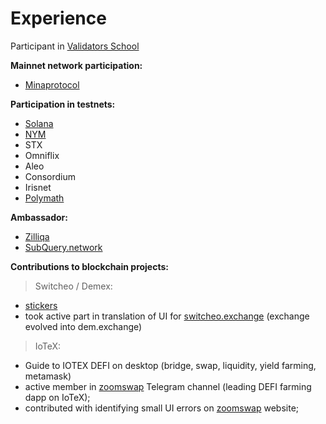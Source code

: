 # Experience

Participant in [Validators School](https://github.com/Distributed-Validators-Synctems/Validator-School)

**Mainnet network participation:**
- [Minaprotocol](https://minaexplorer.com/wallet/B62qoZHCPoNTozrDqDtj6vjY7MmD9ZEakVMxTR7btNnqjoKzUqp4EKx)

**Participation in testnets:**
- [Solana](https://solana.foundation/sfdp-validators/511pMfd4oivn6uE7MrcJ21hTvcaCtwPGTLgnQAfopir7)
- [NYM](https://nodes.guru/nym/mixnodecheck?q=punk1ark495s7w7qq2e8yfgg3c7nvfwt2rr5lewmjhy)
- STX
- Omniflix
- Aleo
- Consordium
- Irisnet
- [Polymath](https://polymath.network/polymesh-testnet/getting-started-polymesh-itn)

**Ambassador:**
- [Zilliqa](https://www.zilliqa.com/)
- [SubQuery.network](https://subquery.network/)

**Contributions to blockchain projects:**
> Switcheo / Demex:
  - [stickers](https://t.me/addstickers/swth_demex)
  - took active part in translation of UI for [switcheo.exchange](https://switcheo.exchange/) (exchange evolved into dem.exchange)
> IoTeX:
  - Guide to IOTEX DEFI on desktop (bridge, swap, liquidity, yield farming, metamask)
  - active member in [zoomswap](https://zoomswap.io/) Telegram channel (leading DEFI farming dapp on IoTeX);
  - contributed with identifying small UI errors on [zoomswap](https://zoomswap.io/) website;
